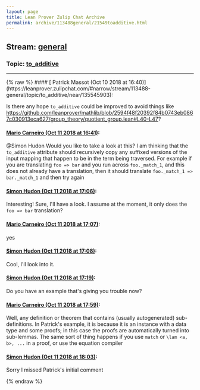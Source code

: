 ```yaml
---
layout: page
title: Lean Prover Zulip Chat Archive 
permalink: archive/113488general/21549toadditive.html
---
```


## Stream: [general](https://leanprover-community.github.io/archive/113488general/index.html)
### Topic: [to_additive](https://leanprover-community.github.io/archive/113488general/21549toadditive.html)

---

<base href="https://leanprover.zulipchat.com">
{% raw %}
#### [ Patrick Massot (Oct 10 2018 at 16:40)](https://leanprover.zulipchat.com/#narrow/stream/113488-general/topic/to_additive/near/135545903):
<p>Is there any hope <code>to_additive</code> could be improved to avoid things like <a href="https://github.com/leanprover/mathlib/blob/2594f48f20392f84b0743eb0867c030913eca627/group_theory/quotient_group.lean#L40-L47" target="_blank" title="https://github.com/leanprover/mathlib/blob/2594f48f20392f84b0743eb0867c030913eca627/group_theory/quotient_group.lean#L40-L47">https://github.com/leanprover/mathlib/blob/2594f48f20392f84b0743eb0867c030913eca627/group_theory/quotient_group.lean#L40-L47</a>?</p>

#### [ Mario Carneiro (Oct 11 2018 at 16:41)](https://leanprover.zulipchat.com/#narrow/stream/113488-general/topic/to_additive/near/135612824):
<p><span class="user-mention" data-user-id="110026">@Simon Hudon</span> Would you like to take a look at this? I am thinking that the <code>to_additive</code> attribute should recursively copy any suffixed versions of the input mapping that happen to be in the term being traversed. For example if you are translating <code>foo =&gt; bar</code> and you run across <code>foo._match_1</code>, and this does not already have a translation, then it should translate <code>foo._match_1 =&gt; bar._match_1</code> and then try again</p>

#### [ Simon Hudon (Oct 11 2018 at 17:06)](https://leanprover.zulipchat.com/#narrow/stream/113488-general/topic/to_additive/near/135614750):
<p>Interesting! Sure, I'll have a look. I assume at the moment, it only does the <code>foo =&gt; bar</code> translation?</p>

#### [ Mario Carneiro (Oct 11 2018 at 17:07)](https://leanprover.zulipchat.com/#narrow/stream/113488-general/topic/to_additive/near/135614773):
<p>yes</p>

#### [ Simon Hudon (Oct 11 2018 at 17:08)](https://leanprover.zulipchat.com/#narrow/stream/113488-general/topic/to_additive/near/135614844):
<p>Cool, I'll look into it.</p>

#### [ Simon Hudon (Oct 11 2018 at 17:19)](https://leanprover.zulipchat.com/#narrow/stream/113488-general/topic/to_additive/near/135615706):
<p>Do you have an example that's giving you trouble now?</p>

#### [ Mario Carneiro (Oct 11 2018 at 17:59)](https://leanprover.zulipchat.com/#narrow/stream/113488-general/topic/to_additive/near/135618269):
<p>Well, any definition or theorem that contains (usually autogenerated) sub-definitions. In Patrick's example, it is because it is an instance with a data type and some proofs; in this case the proofs are automatically turned into sub-lemmas. The same sort of thing happens if you use <code>match</code> or <code>\lam &lt;a, b&gt;, ...</code> in a proof, or use the equation compiler</p>

#### [ Simon Hudon (Oct 11 2018 at 18:03)](https://leanprover.zulipchat.com/#narrow/stream/113488-general/topic/to_additive/near/135618508):
<p>Sorry I missed Patrick's initial comment</p>


{% endraw %}
